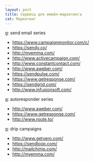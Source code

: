 ```yaml
---
layout: post
title: Сервисы для емейл-маркетинга
cat: Маркетинг
---
```


g: send email series

- https://www.campaignmonitor.com/c/
- https://sendy.co/
- http://myemma.com/
- http://www.activecampaign.com/
- http://www.constantcontact.com/
- http://www.aweber.com/
- https://sendpulse.com/
- https://www.getresponse.com/
- https://sendgrid.com/
- http://www.infusionsoft.com/

g: autoresponder series

- http://www.aweber.com/
- https://www.getresponse.com/
- http://www.route.to/

g: drip campaigns

- http://www.getvero.com/
- https://sendloop.com/
- http://mailchimp.com/
- http://myemma.com/
